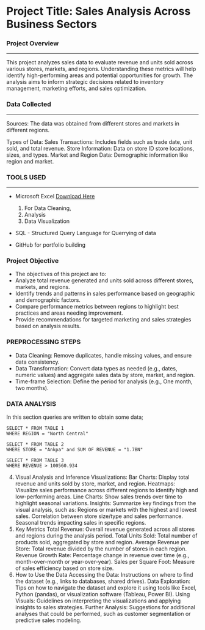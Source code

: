 # Project Title: Sales Analysis Across Business Sectors 

### Project Overview
---
This project analyzes sales data to evaluate revenue and units sold across various stores, markets, and regions. Understanding these metrics will help identify high-performing areas and potential opportunities for growth. The analysis aims to inform strategic decisions related to inventory management, marketing efforts, and sales optimization.

### Data Collected
---
Sources: The data was obtained from different stores and markets in different regions.

Types of Data:
Sales Transactions: Includes fields such as trade date, unit sold, and total revenue.
Store Information: Data on store ID store locations, sizes, and types.
Market and Region Data: Demographic information like region and market.

### TOOLS USED
---
- Microsoft Excel [Download Here](https//www.microsoft.com)
  1. For Data Cleaning,
  2. Analysis 
  3. Data Visualization
 
- SQL - Structured Query Language for Querrying of data
  
- GitHub for portfolio building

### Project Objective
  - The objectives of this project are to:
  - Analyze total revenue generated and units sold across different stores, 
    markets, and regions.
  - Identify trends and patterns in sales performance based on geographic and 
    demographic factors.
  - Compare performance metrics between regions to highlight best practices and 
    areas needing improvement.
  - Provide recommendations for targeted marketing and sales strategies based on 
    analysis results.

 ### PREPROCESSING STEPS
- Data Cleaning: Remove duplicates, handle missing values, and ensure data 
       consistency.
- Data Transformation: Convert data types as needed (e.g., dates, numeric 
       values) and aggregate sales data by store, market, and region.
- Time-frame Selection: Define the period for analysis (e.g., One month, two 
     months).

 ### DATA ANALYSIS   
In this section queries are written to obtain some data;

```
SELECT * FROM TABLE 1
WHERE REGION = "North Central"

SELECT * FROM TABLE 2
WHERE STORE = "Ankpa" and SUM OF REVENUE = "1.7BN"

SELECT * FROM TABLE 3
WHERE REVENUE > 100560.934
 ```



   
4. Visual Analysis and Inference
Visualizations:
Bar Charts: Display total revenue and units sold by store, market, and region.
Heatmaps: Visualize sales performance across different regions to identify high and low-performing areas.
Line Charts: Show sales trends over time to highlight seasonal variations.
Insights:
Summarize key findings from the visual analysis, such as:
Regions or markets with the highest and lowest sales.
Correlation between store size/type and sales performance.
Seasonal trends impacting sales in specific regions.
5. Key Metrics
Total Revenue: Overall revenue generated across all stores and regions during the analysis period.
Total Units Sold: Total number of products sold, aggregated by store and region.
Average Revenue per Store: Total revenue divided by the number of stores in each region.
Revenue Growth Rate: Percentage change in revenue over time (e.g., month-over-month or year-over-year).
Sales per Square Foot: Measure of sales efficiency based on store size.
6. How to Use the Data
Accessing the Data: Instructions on where to find the dataset (e.g., links to databases, shared drives).
Data Exploration: Tips on how to navigate the dataset and explore it using tools like Excel, Python (pandas), or visualization software (Tableau, Power BI).
Using Visuals: Guidelines on interpreting the visualizations and applying insights to sales strategies.
Further Analysis: Suggestions for additional analyses that could be performed, such as customer segmentation or predictive sales modeling.
